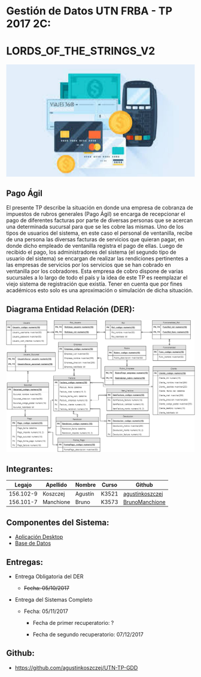 # **Gestión de Datos UTN FRBA - TP 2017 2C:**
# **LORDS_OF_THE_STRINGS_V2**
 
![GitHub Pago_Agil](/images/Pago_Agil.png)
 
## **Pago Ágil**
El presente TP describe la situación en donde una empresa de cobranza de impuestos de
rubros generales (Pago Ágil) se encarga de recepcionar el pago de diferentes facturas
por parte de diversas personas que se acercan una determinada sucursal para que se les
cobre las mismas.
Uno de los tipos de usuarios del sistema, en este caso el personal de ventanilla, recibe
de una persona las diversas facturas de servicios que quieran pagar, en donde dicho
empleado de ventanilla registra el pago de ellas. Luego de recibido el pago, los
administradores del sistema (el segundo tipo de usuario del sistema) se encargan de
realizar las rendiciones pertinentes a las empresas de servicios por los servicios que se
han cobrado en ventanilla por los cobradores.
Esta empresa de cobro dispone de varias sucursales a lo largo de todo el país y la idea
de este TP es reemplazar el viejo sistema de registración que existía.
Tener en cuenta que por fines académicos esto solo es una aproximación o simulación
de dicha situación.

## **Diagrama Entidad Relación (DER):**

![GitHub Pago_Agil](/images/DER_Pago_Agil.png)

## **Integrantes:**

| Legajo | Apellido | Nombre | Curso | Github |
| -------- | -------- | -------- | -------- | -------- |
| 156.102-9 | Koszczej | Agustín | K3521 | [agustinkoszczej](https://github.com/agustinkoszczej) |
| 156.101-7 | Manchione | Bruno | K3573 | [BrunoManchione](https://github.com/BrunoManchione) |

## **Componentes del Sistema:**
* [Aplicación Desktop](https://github.com/agustinkoszczej/UTN-TP-GDD/tree/master/src/PagoAgilFrba)
* [Base de Datos](https://github.com/agustinkoszczej/UTN-TP-GDD/tree/master/data)

## **Entregas:**

* Entrega Obligatoria del DER
  * ~~Fecha: 05/10/2017~~

* Entrega del Sistemas Completo
  * Fecha: 05/11/2017
    * Fecha de primer recuperatorio: ?
    
    * Fecha de segundo recuperatorio: 07/12/2017

  
## **Github:**
* https://github.com/agustinkoszczej/UTN-TP-GDD
